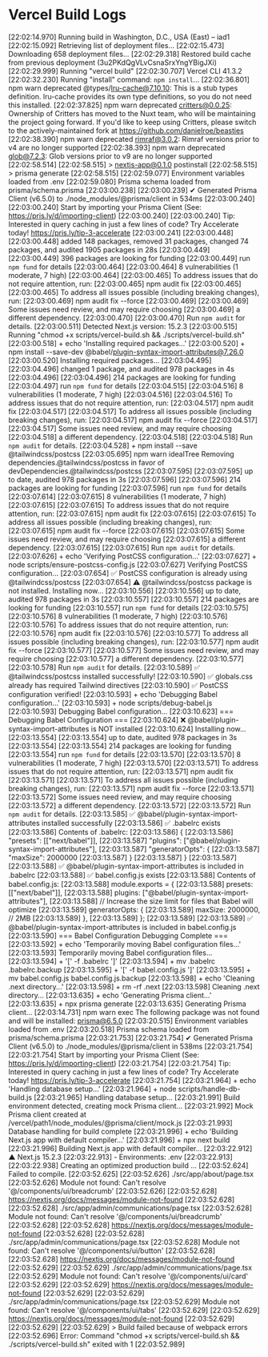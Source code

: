 # Vercel Build Logs

[22:02:14.970] Running build in Washington, D.C., USA (East) – iad1
[22:02:15.092] Retrieving list of deployment files...
[22:02:15.473] Downloading 658 deployment files...
[22:02:29.318] Restored build cache from previous deployment (3u2PKdQgVLvCsnaSrxYngYBigJXi)
[22:02:29.999] Running "vercel build"
[22:02:30.707] Vercel CLI 41.3.2
[22:02:32.230] Running "install" command: `npm install`...
[22:02:36.801] npm warn deprecated @types/lru-cache@7.10.10: This is a stub types definition. lru-cache provides its own type definitions, so you do not need this installed.
[22:02:37.825] npm warn deprecated critters@0.0.25: Ownership of Critters has moved to the Nuxt team, who will be maintaining the project going forward. If you'd like to keep using Critters, please switch to the actively-maintained fork at https://github.com/danielroe/beasties
[22:02:38.390] npm warn deprecated rimraf@3.0.2: Rimraf versions prior to v4 are no longer supported
[22:02:38.393] npm warn deprecated glob@7.2.3: Glob versions prior to v9 are no longer supported
[22:02:58.514]
[22:02:58.515] > nextjs-app@0.1.0 postinstall
[22:02:58.515] > prisma generate
[22:02:58.515]
[22:02:59.077] Environment variables loaded from .env
[22:02:59.080] Prisma schema loaded from prisma/schema.prisma
[22:03:00.238]
[22:03:00.239] ✔ Generated Prisma Client (v6.5.0) to ./node_modules/@prisma/client in 534ms
[22:03:00.240]
[22:03:00.240] Start by importing your Prisma Client (See: https://pris.ly/d/importing-client)
[22:03:00.240]
[22:03:00.240] Tip: Interested in query caching in just a few lines of code? Try Accelerate today! https://pris.ly/tip-3-accelerate
[22:03:00.241]
[22:03:00.448]
[22:03:00.448] added 148 packages, removed 31 packages, changed 74 packages, and audited 1905 packages in 28s
[22:03:00.449]
[22:03:00.449] 396 packages are looking for funding
[22:03:00.449] run `npm fund` for details
[22:03:00.464]
[22:03:00.464] 8 vulnerabilities (1 moderate, 7 high)
[22:03:00.464]
[22:03:00.465] To address issues that do not require attention, run:
[22:03:00.465] npm audit fix
[22:03:00.465]
[22:03:00.465] To address all issues possible (including breaking changes), run:
[22:03:00.469] npm audit fix --force
[22:03:00.469]
[22:03:00.469] Some issues need review, and may require choosing
[22:03:00.469] a different dependency.
[22:03:00.470]
[22:03:00.470] Run `npm audit` for details.
[22:03:00.511] Detected Next.js version: 15.2.3
[22:03:00.515] Running "chmod +x scripts/vercel-build.sh && ./scripts/vercel-build.sh"
[22:03:00.518] + echo 'Installing required packages...'
[22:03:00.520] + npm install --save-dev @babel/plugin-syntax-import-attributes@7.26.0
[22:03:00.520] Installing required packages...
[22:03:04.495]
[22:03:04.496] changed 1 package, and audited 978 packages in 4s
[22:03:04.496]
[22:03:04.496] 214 packages are looking for funding
[22:03:04.497] run `npm fund` for details
[22:03:04.515]
[22:03:04.516] 8 vulnerabilities (1 moderate, 7 high)
[22:03:04.516]
[22:03:04.516] To address issues that do not require attention, run:
[22:03:04.517] npm audit fix
[22:03:04.517]
[22:03:04.517] To address all issues possible (including breaking changes), run:
[22:03:04.517] npm audit fix --force
[22:03:04.517]
[22:03:04.517] Some issues need review, and may require choosing
[22:03:04.518] a different dependency.
[22:03:04.518]
[22:03:04.518] Run `npm audit` for details.
[22:03:04.528] + npm install --save @tailwindcss/postcss
[22:03:05.695] npm warn idealTree Removing dependencies.@tailwindcss/postcss in favor of devDependencies.@tailwindcss/postcss
[22:03:07.595]
[22:03:07.595] up to date, audited 978 packages in 3s
[22:03:07.596]
[22:03:07.596] 214 packages are looking for funding
[22:03:07.596] run `npm fund` for details
[22:03:07.614]
[22:03:07.615] 8 vulnerabilities (1 moderate, 7 high)
[22:03:07.615]
[22:03:07.615] To address issues that do not require attention, run:
[22:03:07.615] npm audit fix
[22:03:07.615]
[22:03:07.615] To address all issues possible (including breaking changes), run:
[22:03:07.615] npm audit fix --force
[22:03:07.615]
[22:03:07.615] Some issues need review, and may require choosing
[22:03:07.615] a different dependency.
[22:03:07.615]
[22:03:07.615] Run `npm audit` for details.
[22:03:07.626] + echo 'Verifying PostCSS configuration...'
[22:03:07.627] + node scripts/ensure-postcss-config.js
[22:03:07.627] Verifying PostCSS configuration...
[22:03:07.654] ✅ PostCSS configuration is already using @tailwindcss/postcss
[22:03:07.654] ⚠️ @tailwindcss/postcss package is not installed. Installing now...
[22:03:10.556]
[22:03:10.556] up to date, audited 978 packages in 3s
[22:03:10.557]
[22:03:10.557] 214 packages are looking for funding
[22:03:10.557] run `npm fund` for details
[22:03:10.575]
[22:03:10.576] 8 vulnerabilities (1 moderate, 7 high)
[22:03:10.576]
[22:03:10.576] To address issues that do not require attention, run:
[22:03:10.576] npm audit fix
[22:03:10.576]
[22:03:10.577] To address all issues possible (including breaking changes), run:
[22:03:10.577] npm audit fix --force
[22:03:10.577]
[22:03:10.577] Some issues need review, and may require choosing
[22:03:10.577] a different dependency.
[22:03:10.577]
[22:03:10.578] Run `npm audit` for details.
[22:03:10.589] ✅ @tailwindcss/postcss installed successfully!
[22:03:10.590] ✅ globals.css already has required Tailwind directives
[22:03:10.590] ✅ PostCSS configuration verified!
[22:03:10.593] + echo 'Debugging Babel configuration...'
[22:03:10.593] + node scripts/debug-babel.js
[22:03:10.593] Debugging Babel configuration...
[22:03:10.623] === Debugging Babel Configuration ===
[22:03:10.624] ❌ @babel/plugin-syntax-import-attributes is NOT installed
[22:03:10.624] Installing now...
[22:03:13.554]
[22:03:13.554] up to date, audited 978 packages in 3s
[22:03:13.554]
[22:03:13.554] 214 packages are looking for funding
[22:03:13.554] run `npm fund` for details
[22:03:13.570]
[22:03:13.570] 8 vulnerabilities (1 moderate, 7 high)
[22:03:13.570]
[22:03:13.571] To address issues that do not require attention, run:
[22:03:13.571] npm audit fix
[22:03:13.571]
[22:03:13.571] To address all issues possible (including breaking changes), run:
[22:03:13.571] npm audit fix --force
[22:03:13.571]
[22:03:13.572] Some issues need review, and may require choosing
[22:03:13.572] a different dependency.
[22:03:13.572]
[22:03:13.572] Run `npm audit` for details.
[22:03:13.585] ✅ @babel/plugin-syntax-import-attributes installed successfully
[22:03:13.586] ✅ .babelrc exists
[22:03:13.586] Contents of .babelrc:
[22:03:13.586] {
[22:03:13.586] "presets": [["next/babel"]],
[22:03:13.587] "plugins": ["@babel/plugin-syntax-import-attributes"],
[22:03:13.587] "generatorOpts": {
[22:03:13.587] "maxSize": 2000000
[22:03:13.587] }
[22:03:13.587] }
[22:03:13.587]
[22:03:13.588] ✅ @babel/plugin-syntax-import-attributes is included in .babelrc
[22:03:13.588] ✅ babel.config.js exists
[22:03:13.588] Contents of babel.config.js:
[22:03:13.588] module.exports = {
[22:03:13.588] presets: [["next/babel"]],
[22:03:13.588] plugins: ["@babel/plugin-syntax-import-attributes"],
[22:03:13.588] // Increase the size limit for files that Babel will optimize
[22:03:13.589] generatorOpts: {
[22:03:13.589] maxSize: 2000000, // 2MB
[22:03:13.589] },
[22:03:13.589] };
[22:03:13.589]
[22:03:13.589] ✅ @babel/plugin-syntax-import-attributes is included in babel.config.js
[22:03:13.590] === Babel Configuration Debugging Complete ===
[22:03:13.592] + echo 'Temporarily moving Babel configuration files...'
[22:03:13.593] Temporarily moving Babel configuration files...
[22:03:13.594] + '[' -f .babelrc ']'
[22:03:13.594] + mv .babelrc .babelrc.backup
[22:03:13.595] + '[' -f babel.config.js ']'
[22:03:13.595] + mv babel.config.js babel.config.js.backup
[22:03:13.598] + echo 'Cleaning .next directory...'
[22:03:13.598] + rm -rf .next
[22:03:13.598] Cleaning .next directory...
[22:03:13.635] + echo 'Generating Prisma client...'
[22:03:13.635] + npx prisma generate
[22:03:13.635] Generating Prisma client...
[22:03:14.731] npm warn exec The following package was not found and will be installed: prisma@6.5.0
[22:03:20.515] Environment variables loaded from .env
[22:03:20.518] Prisma schema loaded from prisma/schema.prisma
[22:03:21.753]
[22:03:21.754] ✔ Generated Prisma Client (v6.5.0) to ./node_modules/@prisma/client in 538ms
[22:03:21.754]
[22:03:21.754] Start by importing your Prisma Client (See: https://pris.ly/d/importing-client)
[22:03:21.754]
[22:03:21.754] Tip: Interested in query caching in just a few lines of code? Try Accelerate today! https://pris.ly/tip-3-accelerate
[22:03:21.754]
[22:03:21.964] + echo 'Handling database setup...'
[22:03:21.964] + node scripts/handle-db-build.js
[22:03:21.965] Handling database setup...
[22:03:21.991] Build environment detected, creating mock Prisma client...
[22:03:21.992] Mock Prisma client created at /vercel/path1/node_modules/@prisma/client/mock.js
[22:03:21.993] Database handling for build complete
[22:03:21.996] + echo 'Building Next.js app with default compiler...'
[22:03:21.996] + npx next build
[22:03:21.996] Building Next.js app with default compiler...
[22:03:22.912] ▲ Next.js 15.2.3
[22:03:22.913] - Environments: .env
[22:03:22.913]
[22:03:22.938] Creating an optimized production build ...
[22:03:52.624] Failed to compile.
[22:03:52.625]
[22:03:52.626] ./src/app/about/page.tsx
[22:03:52.626] Module not found: Can't resolve '@/components/ui/breadcrumb'
[22:03:52.626]
[22:03:52.628] https://nextjs.org/docs/messages/module-not-found
[22:03:52.628]
[22:03:52.628] ./src/app/admin/communications/page.tsx
[22:03:52.628] Module not found: Can't resolve '@/components/ui/breadcrumb'
[22:03:52.628]
[22:03:52.628] https://nextjs.org/docs/messages/module-not-found
[22:03:52.628]
[22:03:52.628] ./src/app/admin/communications/page.tsx
[22:03:52.628] Module not found: Can't resolve '@/components/ui/button'
[22:03:52.628]
[22:03:52.628] https://nextjs.org/docs/messages/module-not-found
[22:03:52.629]
[22:03:52.629] ./src/app/admin/communications/page.tsx
[22:03:52.629] Module not found: Can't resolve '@/components/ui/card'
[22:03:52.629]
[22:03:52.629] https://nextjs.org/docs/messages/module-not-found
[22:03:52.629]
[22:03:52.629] ./src/app/admin/communications/page.tsx
[22:03:52.629] Module not found: Can't resolve '@/components/ui/tabs'
[22:03:52.629]
[22:03:52.629] https://nextjs.org/docs/messages/module-not-found
[22:03:52.629]
[22:03:52.629]
[22:03:52.629] > Build failed because of webpack errors
[22:03:52.696] Error: Command "chmod +x scripts/vercel-build.sh && ./scripts/vercel-build.sh" exited with 1
[22:03:52.989]

